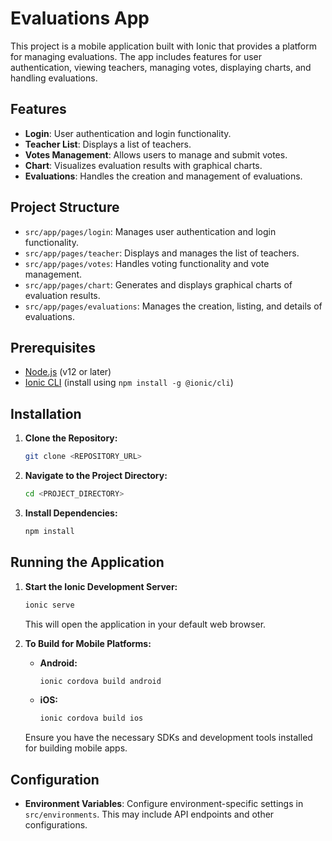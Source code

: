 # Evaluations App

This project is a mobile application built with Ionic that provides a platform for managing evaluations. The app includes features for user authentication, viewing teachers, managing votes, displaying charts, and handling evaluations.

## Features

- **Login**: User authentication and login functionality.
- **Teacher List**: Displays a list of teachers.
- **Votes Management**: Allows users to manage and submit votes.
- **Chart**: Visualizes evaluation results with graphical charts.
- **Evaluations**: Handles the creation and management of evaluations.

## Project Structure

- `src/app/pages/login`: Manages user authentication and login functionality.
- `src/app/pages/teacher`: Displays and manages the list of teachers.
- `src/app/pages/votes`: Handles voting functionality and vote management.
- `src/app/pages/chart`: Generates and displays graphical charts of evaluation results.
- `src/app/pages/evaluations`: Manages the creation, listing, and details of evaluations.

## Prerequisites

- [Node.js](https://nodejs.org/) (v12 or later)
- [Ionic CLI](https://ionicframework.com/docs/intro/cli) (install using `npm install -g @ionic/cli`)

## Installation

1. **Clone the Repository:**
   ```bash
   git clone <REPOSITORY_URL>
   ```

2. **Navigate to the Project Directory:**
   ```bash
   cd <PROJECT_DIRECTORY>
   ```

3. **Install Dependencies:**
   ```bash
   npm install
   ```

## Running the Application

1. **Start the Ionic Development Server:**
   ```bash
   ionic serve
   ```

   This will open the application in your default web browser.

2. **To Build for Mobile Platforms:**

   - **Android:**
     ```bash
     ionic cordova build android
     ```

   - **iOS:**
     ```bash
     ionic cordova build ios
     ```

   Ensure you have the necessary SDKs and development tools installed for building mobile apps.

## Configuration

- **Environment Variables**: Configure environment-specific settings in `src/environments`. This may include API endpoints and other configurations.
